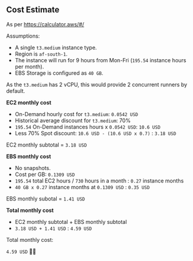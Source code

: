 ## Cost Estimate

As per https://calculator.aws/#/

Assumptions:
- A single `t3.medium` instance type.
- Region is `af-south-1`.
- The instance will run for 9 hours from Mon-Fri (`195.54` instance hours per month).
- EBS Storage is configured as `40 GB`.

As the `t3.medium` has 2 vCPU, this would provide 2 concurrent runners by default.

**EC2 monthly cost**

- On-Demand hourly cost for `t3.medium`: `0.0542 USD`
- Historical average discount for `t3.medium`: 70%
- `195.54` On-Demand instances hours x `0.0542 USD`: `10.6 USD`
- Less 70% Spot discount: `10.6 USD - (10.6 USD x 0.7)` : `3.18 USD`

EC2 monthly subtotal = `3.18 USD`

**EBS monthly cost**

- No snapshots.
- Cost per GB: `0.1309 USD`
- `195.54` total EC2 hours / `730` hours in a month : `0.27` instance months
- `40 GB x 0.27` instance months at `0.1309 USD` : `0.35 USD`

EBS monthly subotal = `1.41 USD`

**Total monthly cost**
 - EC2 monthly subtotal + EBS monthly subtotal
 - `3.18 USD + 1.41 USD` : `4.59 USD`

Total monthly cost:

`4.59 USD` 💸🚫
